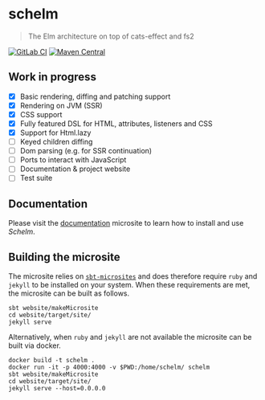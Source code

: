 # schelm

> The Elm architecture on top of cats-effect and fs2

[![GitLab CI](https://gitlab.com/taig-github/schelm/badges/master/build.svg?style=flat-square)](https://gitlab.com/taig-github/schelm/pipelines)
[![Maven Central](https://img.shields.io/maven-central/v/io.taig/schelm_2.13.svg?style=flat-square)](https://index.scala-lang.org/taig/schelm)

## Work in progress

- [x] Basic rendering, diffing and patching support
- [x] Rendering on JVM (SSR)
- [x] CSS support
- [x] Fully featured DSL for HTML, attributes, listeners and CSS
- [x] Support for Html.lazy
- [ ] Keyed children diffing
- [ ] Dom parsing (e.g. for SSR continuation)
- [ ] Ports to interact with JavaScript
- [ ] Documentation & project website
- [ ] Test suite

## Documentation

Please visit the [documentation](https://schelm.taig.io/) microsite to learn how to install and use _Schelm_.

## Building the microsite

The microsite relies on [`sbt-microsites`](https://github.com/47deg/sbt-microsites) and does therefore require `ruby` and `jekyll` to be installed on your system. When these requirements are met, the microsite can be built as follows.

```
sbt website/makeMicrosite
cd website/target/site/
jekyll serve
```

Alternatively, when `ruby` and `jekyll` are not available the microsite can be built via docker.

```
docker build -t schelm .
docker run -it -p 4000:4000 -v $PWD:/home/schelm/ schelm 
sbt website/makeMicrosite
cd website/target/site/
jekyll serve --host=0.0.0.0
```